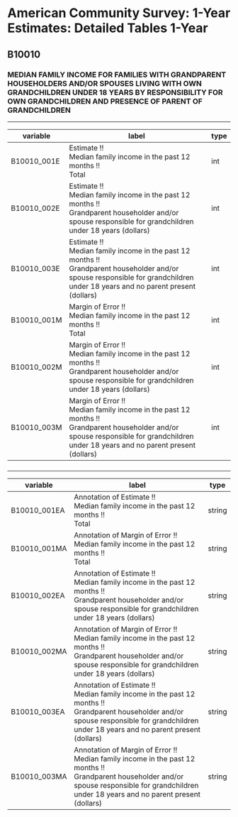 # American Community Survey: 1-Year Estimates: Detailed Tables 1-Year

## B10010

### MEDIAN FAMILY INCOME FOR FAMILIES WITH GRANDPARENT HOUSEHOLDERS AND/OR SPOUSES LIVING WITH OWN GRANDCHILDREN UNDER 18 YEARS BY RESPONSIBILITY FOR OWN GRANDCHILDREN AND PRESENCE OF PARENT OF GRANDCHILDREN

___

| variable | label | type |
| ----- | ----- | ----- |
| B10010_001E | Estimate !!<br>Median family income in the past 12 months !!<br>Total | int |
| B10010_002E | Estimate !!<br>Median family income in the past 12 months !!<br>Grandparent householder and/or spouse responsible for grandchildren under 18 years (dollars) | int |
| B10010_003E | Estimate !!<br>Median family income in the past 12 months !!<br>Grandparent householder and/or spouse responsible for grandchildren under 18 years and no parent present (dollars) | int |
| B10010_001M | Margin of Error !!<br>Median family income in the past 12 months !!<br>Total | int |
| B10010_002M | Margin of Error !!<br>Median family income in the past 12 months !!<br>Grandparent householder and/or spouse responsible for grandchildren under 18 years (dollars) | int |
| B10010_003M | Margin of Error !!<br>Median family income in the past 12 months !!<br>Grandparent householder and/or spouse responsible for grandchildren under 18 years and no parent present (dollars) | int |
### 

___

| variable | label | type |
| ----- | ----- | ----- |
| B10010_001EA | Annotation of Estimate !!<br>Median family income in the past 12 months !!<br>Total | string |
| B10010_001MA | Annotation of Margin of Error !!<br>Median family income in the past 12 months !!<br>Total | string |
| B10010_002EA | Annotation of Estimate !!<br>Median family income in the past 12 months !!<br>Grandparent householder and/or spouse responsible for grandchildren under 18 years (dollars) | string |
| B10010_002MA | Annotation of Margin of Error !!<br>Median family income in the past 12 months !!<br>Grandparent householder and/or spouse responsible for grandchildren under 18 years (dollars) | string |
| B10010_003EA | Annotation of Estimate !!<br>Median family income in the past 12 months !!<br>Grandparent householder and/or spouse responsible for grandchildren under 18 years and no parent present (dollars) | string |
| B10010_003MA | Annotation of Margin of Error !!<br>Median family income in the past 12 months !!<br>Grandparent householder and/or spouse responsible for grandchildren under 18 years and no parent present (dollars) | string |

